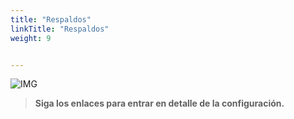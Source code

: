 ```yaml
---
title: "Respaldos"
linkTitle: "Respaldos"
weight: 9


---
```



![IMG](confi.png) 

 > **Siga los enlaces para entrar en detalle de la configuración.**
